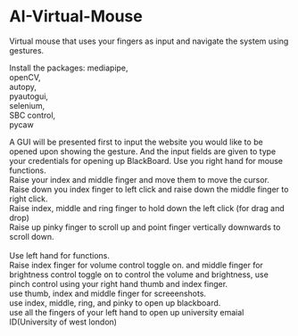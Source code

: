 # AI-Virtual-Mouse
Virtual mouse that uses your fingers as input and navigate the system using gestures.

Install the packages:
mediapipe, <br>
openCV, <br>
autopy, <br>
pyautogui, <br>
selenium, <br>
SBC control, <br>
pycaw <br>

A GUI will be presented first to input the website you would like to be opened upon showing the gesture. And the input fields are given to type your credentials for opening up BlackBoard.
Use you right hand for mouse functions. <br>
Raise your index and middle finger and move them to move the cursor.  <br>
Raise down you index finger to left click and raise down the middle finger to right click.  <br>
Raise index, middle and ring finger to hold down the left click (for drag and drop)  <br>
Raise up pinky finger to scroll up and point finger vertically downwards to scroll down.  <br>
 <br>
 Use left hand for functions.
  <br>
  Raise index finger for volume control toggle on. and middle finger for brightness control toggle on
  to control the volume and brightness, use pinch control using your right hand thumb and index finger.
   <br>
   use thumb, index and middle finger for screeenshots. <br>
   use index, middle, ring, and pinky to open up blackboard. <br>
   use all the fingers of your left hand to open up university emaial ID(University of west london)

